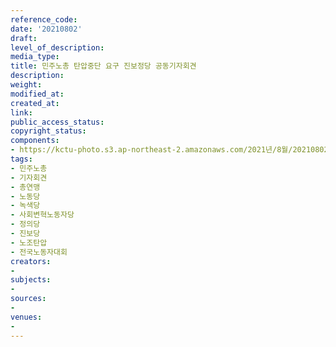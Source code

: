 ```yaml
---
reference_code: 
date: '20210802'
draft: 
level_of_description: 
media_type: 
title: 민주노총 탄압중단 요구 진보정당 공동기자회견
description: 
weight: 
modified_at: 
created_at: 
link: 
public_access_status: 
copyright_status: 
components:
- https://kctu-photo.s3.ap-northeast-2.amazonaws.com/2021년/8월/20210802-민주노총+탄압중단+요구+진보정당+공동기자회견_민주노총_기자회견_총연맹_노동당_녹색당_사회변혁노동자당_정의당_진보당_노조탄압_전국노동자대회/403818_60307_5237.jpg
tags:
- 민주노총
- 기자회견
- 총연맹
- 노동당
- 녹색당
- 사회변혁노동자당
- 정의당
- 진보당
- 노조탄압
- 전국노동자대회
creators:
- 
subjects:
- 
sources:
- 
venues:
- 
---
```

